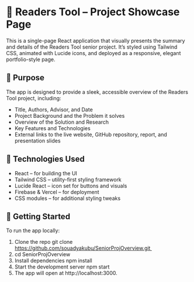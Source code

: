 # 📘 Readers Tool – Project Showcase Page

This is a single-page React application that visually presents the summary and details of the Readers Tool senior project. It’s styled using Tailwind CSS, animated with Lucide icons, and deployed as a responsive, elegant portfolio-style page.

## 🧠 Purpose
The app is designed to provide a sleek, accessible overview of the Readers Tool project, including:
* Title, Authors, Advisor, and Date
* Project Background and the Problem it solves
* Overview of the Solution and Research
* Key Features and Technologies
* External links to the live website, GitHub repository, report, and presentation slides

## 🚀 Technologies Used
* React – for building the UI
* Tailwind CSS – utility-first styling framework
* Lucide React – icon set for buttons and visuals
* Firebase & Vercel – for deployment
* CSS modules – for additional styling tweaks


## 🔧 Getting Started
To run the app locally:
1. Clone the repo git clone https://github.com/souadyakubu/SeniorProjOverview.git 
2. cd SeniorProjOverview 
3. Install dependencies npm install 
4. Start the development server npm start 
5. The app will open at http://localhost:3000.


